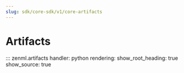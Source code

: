 ```yaml
---
slug: sdk/core-sdk/v1/core-artifacts
---
```


# Artifacts

::: zenml.artifacts
    handler: python
    rendering:
      show_root_heading: true
      show_source: true
